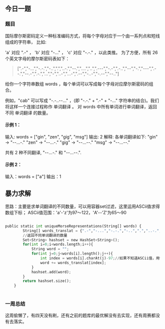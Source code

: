 ## 今日一题

### 题目

国际摩尔斯密码定义一种标准编码方式，将每个字母对应于一个由一系列点和短线组成的字符串， 比如:

'a' 对应 ".-" ，
'b' 对应 "-..." ，
'c' 对应 "-.-." ，以此类推。
为了方便，所有 26 个英文字母的摩尔斯密码表如下：

> [".-","-...","-.-.","-..",".","..-.","--.","....","..",".---","-.-",".-..","--","-.","---",".--.","--.-",".-.","...","-","..-","...-",".--","-..-","-.--","--.."]

给你一个字符串数组 words ，每个单词可以写成每个字母对应摩尔斯密码的组合。

例如，"cab" 可以写成 "-.-..--..." ，(即 "-.-." + ".-" + "-..." 字符串的结合)。我们将这样一个连接过程称作 单词翻译 。
对 words 中所有单词进行单词翻译，返回不同 单词翻译 的数量。

#### 示例 1：

输入: words = ["gin", "zen", "gig", "msg"]
输出: 2
解释:
各单词翻译如下:
"gin" -> "--...-."
"zen" -> "--...-."
"gig" -> "--...--."
"msg" -> "--...--."

共有 2 种不同翻译, "--...-." 和 "--...--.".

#### 示例 2：

输入：words = ["a"]
输出：1

## 暴力求解

思路：主要是求单词翻译的不同数量，可以用容器set过滤，这里运用ASCii值求得数组下标；
ASCii值范围：'a'-'z'为97～122，'A'--'Z'为65～90

```python

public static int uniqueMorseRepresentations(String[] words) {
        String[] words_translat = {".-","-...","-.-.","-..",".","..-.","--.","....","..",".---","-.-",".-..","--","-.","---",".--.","--.-",".-.","...","-","..-","...-",".--","-..-","-.--","--.."};
        //返回不同单词翻译的数量
        Set<String> hashset = new HashSet<String>();
        for(int i=0;i<words.length;i++){
            String word = "";
            for(int j=0;j<words[i].length();j++){
                int index = words[i].charAt(j)-97;//如果不知道ASCii值，用words[i].charAt(j) - 'a'
                word += words_translat[index];
            }
            hashset.add(word);
        }
        return hashset.size();
    }
  
```

### 一周总结

这周偷懒了，有四天没有刷，还有之前的题库的最优解没有去实现，还有周赛都没有去落实。
